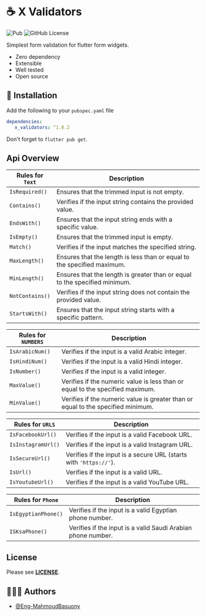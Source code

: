 # ☕ X Validators 
![Pub](https://img.shields.io/pub/v/x_validators)
![GitHub License](https://img.shields.io/github/license/Eng-MahmoudBasuony/x_validators)

Simplest form validation for flutter form widgets.
* Zero dependency
* Extensible
* Well tested
* Open source
    
 ## 🚀 Installation 
 
Add the following to your `pubspec.yaml` file

```yaml
dependencies:
   x_validators: ^1.0.2
```

Don't forget to `flutter pub get`.

## Api Overview

| Rules for `Text` | Description |
| -------- | ------- |
|`IsRequired()`| Ensures that the trimmed input is not empty. |
|`Contains()`| Verifies if the input string contains the provided value. |
|`EndsWith()`| Ensures that the input string ends with a specific value. |
|`IsEmpty()`| Ensures that the trimmed input is empty. |
|`Match()`| Verifies if the input matches the specified string. |
|`MaxLength()`| Ensures that the length is less than or equal to the specified maximum. |
|`MinLength()`| Ensures that the length is greater than or equal to the specified minimum. |
|`NotContains()`| Verifies if the input string does not contain the provided value. |
|`StartsWith()`| Ensures that the input string starts with a specific pattern. |

| Rules for `NUMBERS` | Description |
| -------- | ------- |
|`IsArabicNum()`| Verifies if the input is a valid Arabic integer. |
|`IsHindiNum()`| Verifies if the input is a valid Hindi integer. |
|`IsNumber()`| Verifies if the input is a valid integer. |
|`MaxValue()`|  Verifies if the numeric value is less than or equal to the specified maximum. |
|`MinValue()`| Verifies if the numeric value is greater than or equal to the specified minimum. |

| Rules for `URLS` | Description |
| -------- | ------- |
|`IsFacebookUrl()`| Verifies if the input is a valid Facebook URL. |
|`IsInstagramUrl()`| Verifies if the input is a valid Instagram URL. |
|`IsSecureUrl()`| Verifies if the input is a secure URL (starts with `'https://'`). |
|`IsUrl()`|  Verifies if the input is a valid URL. |
|`IsYoutubeUrl()`| Verifies if the input is a valid YouTube URL. |

| Rules for `Phone` | Description |
| -------- | ------- |
|`IsEgyptianPhone()`| Verifies if the input is a valid Egyptian phone number. |
|`ISKsaPhone()`| Verifies if the input is a valid Saudi Arabian phone number. |


## License

Please see [**LICENSE**](https://github.com/Eng-MahmoudBasuony/x_validators/blob/main/LICENSE).


## 👨🏻‍💻 Authors
- [@Eng-MahmoudBasuony](https://Eng-MahmoudBasuony)
